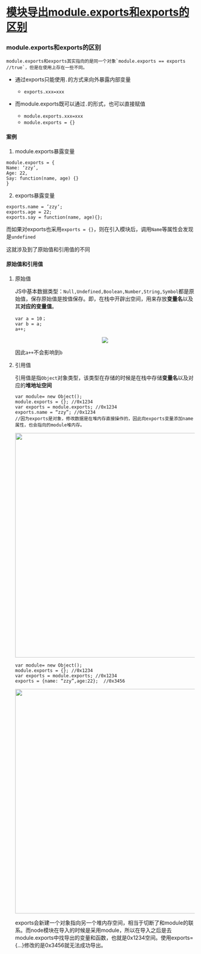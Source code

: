 # [模块导出module.exports和exports的区别](https://github.com/Twlig/issuesBlog/issues/5)

### module.exports和exports的区别

	module.exports和exports其实指向的是同一个对象`module.exports == exports //true`，但是在使用上存在一些不同。

- 通过exports只能使用`.`的方式来向外暴露内部变量
  - `exports.xxx=xxx`

- 而module.exports既可以通过`.`的形式，也可以直接赋值
  - `module.exports.xxx=xxx`
  - `module.exports = {}`

#### 案例

1. module.exports暴露变量

```
module.exports = {
Name: ‘zzy’,
Age: 22,
Say: function(name, age) {}
}
```

2. exports暴露变量

```
exports.name = ’zzy‘;
exports.age = 22;
exports.say = function(name, age){};
```

而如果对exports也采用`exports = {}`，则在引入模块后，调用`Name`等属性会发现是`undefined`

这就涉及到了原始值和引用值的不同

#### 原始值和引用值

1. 原始值

   ​	JS中基本数据类型：`Null,Undefined,Boolean,Number,String,Symbol`都是原始值，保存原始值是按值保存。即，在栈中开辟出空间，用来存放**变量名**以及其**对应的变量值**。

   ```
   var a = 10；
   var b = a;
   a++;
   ```

   <div align = center><img src="https://user-images.githubusercontent.com/22440467/155476890-a8340fb6-b0f3-493d-ae44-864297bbca86.png"></div>

   因此`a++`不会影响到`b`

2. 引用值

   引用值是指`Object`对象类型，该类型在存储的时候是在栈中存储**变量名**以及对应的**堆地址空间**

   ```
   var module= new Object();
   module.exports = {}; //0x1234
   var exports = module.exports; //0x1234
   exports.name = “zzy”; //0x1234
   //因为exports是对象，修改数据是在堆内存直接操作的，因此向exports变量添加name属性，也会指向的module堆内存。
   ```

   <div align = center><img src="https://user-images.githubusercontent.com/22440467/155477097-85bc8ad0-ef10-4383-b7e8-b85628484513.png" width=600></div>

   ```
   var module= new Object();
   module.exports = {}; //0x1234
   var exports = module.exports; //0x1234
   exports = {name: “zzy”,age:22};  //0x3456
   ```

   <div align = center><img src="https://user-images.githubusercontent.com/22440467/155477119-5b2d9c36-ac9b-402c-91ae-6a758c2a546e.png" width=600></div>

   ​	  exports会新建一个对象指向另一个堆内存空间，相当于切断了和module的联系。而node模块在导入的时候是采用module，所以在导入之后是去module.exports中找导出的变量和函数，也就是0x1234空间。使用exports={...}修改的是0x3456就无法成功导出。